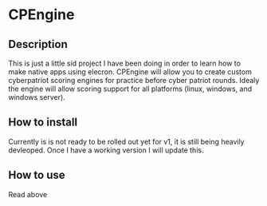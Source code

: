 # CPEngine 

## Description
This is just a little sid project I have been doing in order to learn how to make native apps using elecron. 
CPEngine will allow you to create custom cyberpatriot scoring engines for practice before cyber patriot rounds.
Idealy the engine will allow scoring support for all platforms (linux, windows, and windows server).

## How to install
Currently is is not ready to be rolled out yet for v1, it is still being heavily devleoped. Once I have a working version I will update this. 

## How to use
Read above